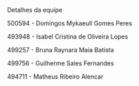 Detalhes da equipe

500594 - Domingos Mykaeull Gomes Peres

493948 - Isabel Cristina de Oliveira Lopes

499257 - Bruna Raynara Maia Batista

499756 - Guilherme Sales Fernandes

494711 - Matheus Ribeiro Alencar